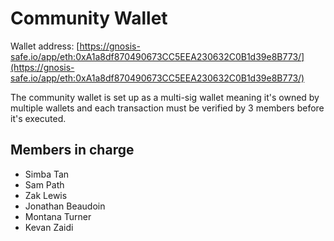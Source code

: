 # Community Wallet

Wallet address: [https://gnosis-safe.io/app/eth:0xA1a8df870490673CC5EEA230632C0B1d39e8B773/](https://gnosis-safe.io/app/eth:0xA1a8df870490673CC5EEA230632C0B1d39e8B773/)

The community wallet is set up as a multi-sig wallet meaning it's owned by multiple wallets and each transaction must be verified by 3 members before it's executed.

## Members in charge

* Simba Tan
* Sam Path
* Zak Lewis
* Jonathan Beaudoin
* Montana Turner
* Kevan Zaidi
